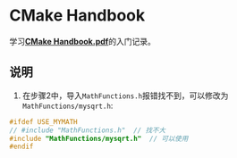 # CMake Handbook

学习[**CMake Handbook.pdf**](./CMake_Handbook.pdf)的入门记录。

## 说明

1. 在步骤2中，导入`MathFunctions.h`报错找不到，可以修改为`MathFunctions/mysqrt.h`:

``` cpp
#ifdef USE_MYMATH 
// #include "MathFunctions.h"  // 找不大
#include "MathFunctions/mysqrt.h"  // 可以使用
#endif
```
